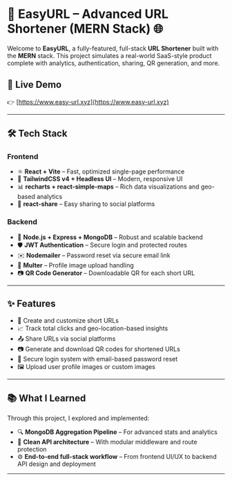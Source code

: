 # 🚀 EasyURL – Advanced URL Shortener (MERN Stack) 🌐

Welcome to **EasyURL**, a fully-featured, full-stack **URL Shortener** built with the **MERN** stack. This project simulates a real-world SaaS-style product complete with analytics, authentication, sharing, QR generation, and more.

## 🔗 Live Demo
👉 [https://www.easy-url.xyz](https://www.easy-url.xyz)

---

## 🛠️ Tech Stack

### Frontend
- ⚛️ **React + Vite** – Fast, optimized single-page performance
- 🎨 **TailwindCSS v4 + Headless UI** – Modern, responsive UI
- 📊 **recharts + react-simple-maps** – Rich data visualizations and geo-based analytics
- 🔗 **react-share** – Easy sharing to social platforms

### Backend
- 🧠 **Node.js + Express + MongoDB** – Robust and scalable backend
- 🛡️ **JWT Authentication** – Secure login and protected routes
- ✉️ **Nodemailer** – Password reset via secure email link
- 📁 **Multer** – Profile image upload handling
- 📷 **QR Code Generator** – Downloadable QR for each short URL

---

## ✨ Features

- 🔗 Create and customize short URLs
- 📈 Track total clicks and geo-location-based insights
- 📤 Share URLs via social platforms
- 📷 Generate and download QR codes for shortened URLs
- 🔐 Secure login system with email-based password reset
- 🖼️ Upload user profile images or custom images

---

## 📚 What I Learned

Through this project, I explored and implemented:
- 🔍 **MongoDB Aggregation Pipeline** – For advanced stats and analytics
- 🧩 **Clean API architecture** – With modular middleware and route protection
- ⚙️ **End-to-end full-stack workflow** – From frontend UI/UX to backend API design and deployment

---
